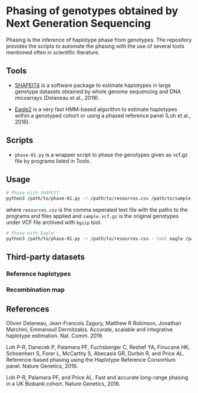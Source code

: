# Phasing of genotypes obtained by Next Generation Sequencing 

Phasing is the inference of haplotype phase from genotypes. The repository provides the scripts to automate the phasing with the use of several tools mentioned often in scientific literature.   

## Tools

* [SHAPEIT4](https://odelaneau.github.io/shapeit4/) is a software package to estimate haplotypes in large genotype datasets obtained by whole genome sequencing and DNA micoarrays (Delaneau et al., 2019).

* [Eagle2](https://alkesgroup.broadinstitute.org/Eagle/#x1-20001) is a very fast HMM-based algorithm to estimate haplotypes within a genotyped cohort or using a phased reference panel (Loh et al., 2016).

## Scripts

* `phase-01.py` is a wrapper script to phase the genotypes given as vcf.gz file by programs listed in Tools.  

## Usage

```bash
# Phase with SHAPEIT
python3 /path/to/phase-01.py -r /path/to/resources.csv /path/to/sample.vcf.gz
```
where `resources.csv` is the comma seperated text file with the paths to the programs and files applied and `sample.vcf.gz` is the original genotypes under VCF file archived with `bgzip` tool.


```bash
# Phase with Eagle
python3 /path/to/phase-01.py -r /path/to/resources.csv --tool eagle /path/to/sample.vcf.gz
```

## Third-party datasets

### Reference haplotypes


### Recombination map

## References

Olivier Delaneau, Jean-Francois Zagury, Matthew R Robinson, Jonathan Marchini, Emmanouil Dermitzakis. Accurate, scalable and integrative haplotype estimation. Nat. Comm. 2019.

Loh P-R, Danecek P, Palamara PF, Fuchsberger C, Reshef YA, Finucane HK, Schoenherr S, Forer L, McCarthy S, Abecasis GR, Durbin R, and Price AL. Reference-based phasing using the Haplotype Reference Consortium panel. Nature Genetics, 2016.

Loh P-R, Palamara PF, and Price AL. Fast and accurate long-range phasing in a UK Biobank cohort. Nature Genetics, 2016. 

